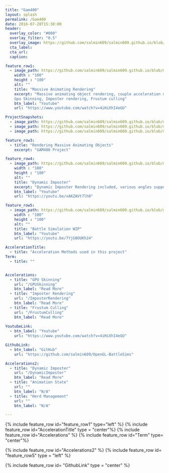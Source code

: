 ```yaml
---
title: "Gam400"
layout: splash
permalink: /Gam400
date: 2016-07-28T15:38:00
header:
  overlay_color: "#000"
  overlay_filter: "0.5"
  overlay_image: https://github.com/salmin609/salmin609.github.io/blob/master/images/Gam400_DisplayImg.png?raw=true
  cta_label:
  cta_url:
  caption:

feature_row1:
  - image_path: https://github.com/salmin609/salmin609.github.io/blob/master/images/Gam400_DisplayImg.png?raw=true
    width : "100"
    height : "100"
    alt: ""
    title: "Massive Animating Rendering"
    excerpt: "Massive animating object rendering, couple acceleration methods used in this project.
    Gpu Skinning, Imposter rendering, Frustum culling"
    btn_label: "Youtube"
    url: "https://www.youtube.com/watch?v=4iHiXhI4eGU"

ProjectSnapshots:
  - image_path: https://github.com/salmin609/salmin609.github.io/blob/master/images/400_1.png?raw=true
  - image_path: https://github.com/salmin609/salmin609.github.io/blob/master/images/400_2.png?raw=true
  - image_path: https://github.com/salmin609/salmin609.github.io/blob/master/images/400_3.png?raw=true

feature_row3:
  - title: "Rendering Massive Animating Objects"
    excerpt: "GAM400 Project"

feature_row4:
  - image_path: https://github.com/salmin609/salmin609.github.io/blob/master/images/Dynamic-Imposter%20WIP.png?raw=true
    width : "100"
    height : "100"
    alt: ""
    title: "Dynamic Imposter"
    excerpt: "Dynamic Imposter Rendering included, various angles supported now."
    btn_label: "Youtube"
    url: "https://youtu.be/vAKZAVt7lh0"

feature_row5:
  - image_path: https://github.com/salmin609/salmin609.github.io/blob/master/images/GAM400/Wait.gif?raw=true
    width : "100"
    height : "100"
    alt: ""
    title: "Battle Simulation WIP"
    btn_label: "Youtube"
    url: "https://youtu.be/7YjG8OUKh24"

AccelerationTitle:
  - title: "Acceleration Methods used in this project"
Term:
  - title: ""


Accelerations:
  - title: "GPU Skinning"
    url: "/GPUSkinning"
    btn_label: "Read More"
  - title: "Imposter Rendering"
    url: "/ImposterRendering"
    btn_label: "Read More"
  - title: "Frustum Culling"
    url: "/FrustumCulling"
    btn_label: "Read More"
  
YoutubeLink:
  - btn_label: "Youtube"
    url: "https://www.youtube.com/watch?v=4iHiXhI4eGU"

GithubLink:
  - btn_label: "GitHub"
    url: "https://github.com/salmin609/OpenGL-BattleSims"

Accelerations2:
  - title: "Dynamic Imposter"
    url: "/DynamicImposter"
    btn_label: "Read More"
  - title: "Animation State"
    url: ""
    btn_label: "N/A"
  - title: "Herd Management"
    url: ""
    btn_label: "N/A"

---
```


{% include feature_row id="feature_row1" type="left" %}
{% include feature_row id="AccelerationTitle" type = "center"%}
{% include feature_row id="Accelerations" %}
{% include feature_row id="Term" type= "center"%}
<!-- {% include feature_row id="feature_row4" type="left" %} -->
{% include feature_row id="Accelerations2" %}
{% include feature_row id= "feature_row5" type = "left" %}

{% include feature_row id= "GithubLink" type = "center" %}